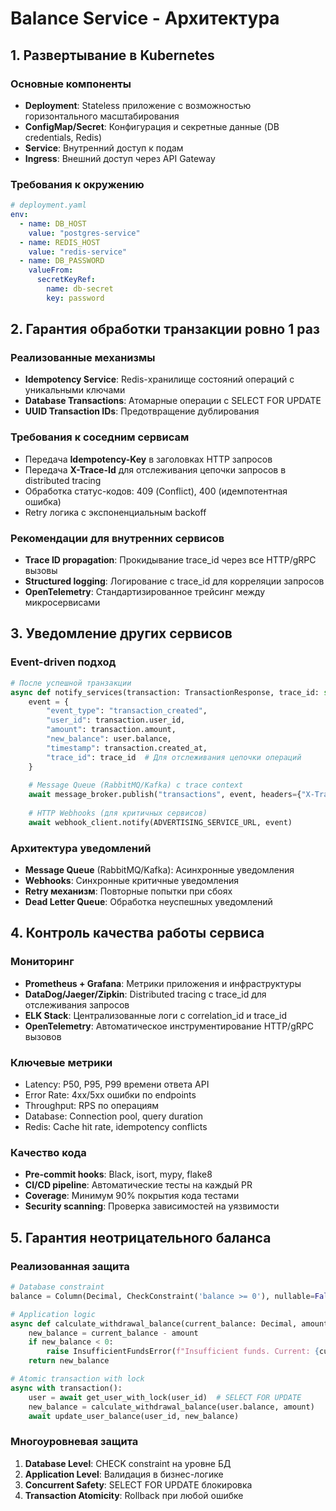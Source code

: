 # Balance Service - Архитектура

## 1. Развертывание в Kubernetes

### Основные компоненты
- **Deployment**: Stateless приложение с возможностью горизонтального масштабирования
- **ConfigMap/Secret**: Конфигурация и секретные данные (DB credentials, Redis)
- **Service**: Внутренний доступ к подам
- **Ingress**: Внешний доступ через API Gateway

### Требования к окружению
```yaml
# deployment.yaml
env:
  - name: DB_HOST
    value: "postgres-service"
  - name: REDIS_HOST  
    value: "redis-service"
  - name: DB_PASSWORD
    valueFrom:
      secretKeyRef:
        name: db-secret
        key: password
```

## 2. Гарантия обработки транзакции ровно 1 раз

### Реализованные механизмы
- **Idempotency Service**: Redis-хранилище состояний операций с уникальными ключами
- **Database Transactions**: Атомарные операции с SELECT FOR UPDATE
- **UUID Transaction IDs**: Предотвращение дублирования

### Требования к соседним сервисам
- Передача **Idempotency-Key** в заголовках HTTP запросов
- Передача **X-Trace-Id** для отслеживания цепочки запросов в distributed tracing
- Обработка статус-кодов: 409 (Conflict), 400 (идемпотентная ошибка)
- Retry логика с экспоненциальным backoff

### Рекомендации для внутренних сервисов
- **Trace ID propagation**: Прокидывание trace_id через все HTTP/gRPC вызовы
- **Structured logging**: Логирование с trace_id для корреляции запросов
- **OpenTelemetry**: Стандартизированное трейсинг между микросервисами

## 3. Уведомление других сервисов

### Event-driven подход
```python
# После успешной транзакции
async def notify_services(transaction: TransactionResponse, trace_id: str):
    event = {
        "event_type": "transaction_created",
        "user_id": transaction.user_id,
        "amount": transaction.amount,
        "new_balance": user.balance,
        "timestamp": transaction.created_at,
        "trace_id": trace_id  # Для отслеживания цепочки операций
    }
    
    # Message Queue (RabbitMQ/Kafka) с trace context
    await message_broker.publish("transactions", event, headers={"X-Trace-Id": trace_id})
    
    # HTTP Webhooks (для критичных сервисов)
    await webhook_client.notify(ADVERTISING_SERVICE_URL, event)
```

### Архитектура уведомлений
- **Message Queue** (RabbitMQ/Kafka): Асинхронные уведомления
- **Webhooks**: Синхронные критичные уведомления
- **Retry механизм**: Повторные попытки при сбоях
- **Dead Letter Queue**: Обработка неуспешных уведомлений

## 4. Контроль качества работы сервиса

### Мониторинг
- **Prometheus + Grafana**: Метрики приложения и инфраструктуры
- **DataDog/Jaeger/Zipkin**: Distributed tracing с trace_id для отслеживания запросов
- **ELK Stack**: Централизованные логи с correlation_id и trace_id
- **OpenTelemetry**: Автоматическое инструментирование HTTP/gRPC вызовов

### Ключевые метрики
- Latency: P50, P95, P99 времени ответа API
- Error Rate: 4xx/5xx ошибки по endpoints
- Throughput: RPS по операциям
- Database: Connection pool, query duration
- Redis: Cache hit rate, idempotency conflicts

### Качество кода
- **Pre-commit hooks**: Black, isort, mypy, flake8
- **CI/CD pipeline**: Автоматические тесты на каждый PR
- **Coverage**: Минимум 90% покрытия кода тестами
- **Security scanning**: Проверка зависимостей на уязвимости

## 5. Гарантия неотрицательного баланса

### Реализованная защита
```python
# Database constraint
balance = Column(Decimal, CheckConstraint('balance >= 0'), nullable=False)

# Application logic
async def calculate_withdrawal_balance(current_balance: Decimal, amount: Decimal) -> Decimal:
    new_balance = current_balance - amount
    if new_balance < 0:
        raise InsufficientFundsError(f"Insufficient funds. Current: {current_balance}, Required: {amount}")
    return new_balance

# Atomic transaction with lock
async with transaction():
    user = await get_user_with_lock(user_id)  # SELECT FOR UPDATE
    new_balance = calculate_withdrawal_balance(user.balance, amount)
    await update_user_balance(user_id, new_balance)
```

### Многоуровневая защита
1. **Database Level**: CHECK constraint на уровне БД
2. **Application Level**: Валидация в бизнес-логике
3. **Concurrent Safety**: SELECT FOR UPDATE блокировка
4. **Transaction Atomicity**: Rollback при любой ошибке

